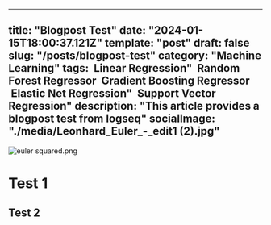 ---
  title: "Blogpost Test"
  date: "2024-01-15T18:00:37.121Z"
  template: "post"
  draft: false
  slug: "/posts/blogpost-test"
  category: "Machine Learning"
  tags:
   Linear Regression"
   Random Forest Regressor
   Gradient Boosting Regressor
   Elastic Net Regression"
   Support Vector Regression"
  description: "This article provides a blogpost test from logseq"
  socialImage: "./media/Leonhard_Euler_-_edit1 (2).jpg"
  ---
![euler squared.png](../assets/euler_squared_1706726272547_0.png)

 # Test 1
 ## Test 2
